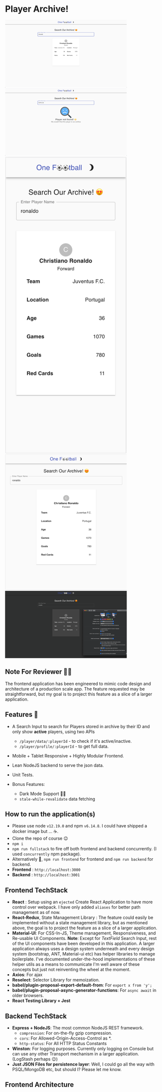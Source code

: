 # Player Archive!

<img src="./readmeAssets/preview.png?raw=true" alt="preview" width="400"/>
<img src="./readmeAssets/preview-2.png?raw=true" alt="preview" width="400"/>
<img src="./readmeAssets/preview-mobile.png?raw=true" alt="preview" width="400"/>
<img src="./readmeAssets/preview-tablet.png?raw=true" alt="preview" width="400"/>
<img src="./readmeAssets/preview-5.png?raw=true" alt="preview" width="400"/>



## Note For Reviewer 🙏🏻

The frontend application has been engineered to mimic code design and architecture of a production scale app. 
The feature requested may be straightforward, but my goal is to project this feature as a slice of a larger application.

## Features 📝

 - A Search Input to search for Players stored in archive by their ID and only show **active** players, using two APIs
	 - `/player/data/:playerId` - to check if it's active/inactive.
	 - `/player/profile/:playerId` - to get full data.
	 
 - Mobile + Tablet Responsive + Highly Modular Frontend.
 - Lean NodeJS backend to serve the json data.
 - Unit Tests.
 - Bonus Features: 
	 - Dark Mode Support 🌙🌚 
	 - `stale-while-revalidate` data fetching

## How to run the application(s)

 - Please use node `v12.19.0` and npm `v6.14.8`. I could have shipped a docker image but ... ☕.
 - Clone the repo of course 😉
 - `npm i` 
 - `npm run fullstack` to fire off both frontend and backend concurrently. (I used `concurrently` npm package).
 - Alternatively 💅, `npm run frontend` for frontend and `npm run backend` for backend.
 - **Frontend** : `http://localhost:3000` 
 - **Backend** : `http://localhost:3001` 




## Frontend TechStack


 - **React** : Setup using an `ejected` Create React Application to have more control over webpack. I have only added `aliases` for better path management as of now.
 - **React-Redux**, State Management Library : The feature could easily be implemented without a state management library, but as mentioned above, the goal is to project the feature as a slice of a larger application.
 - **Material-UI**: For CSS-In-JS, Theme management, Responsiveness, and Re-usable UI Components. **Note**: Except for *TextField* Search Input, rest of the UI components have been developed in this application. A larger application always uses a design system underneath and every design system (bootstrap, ANT, Material-ui etc)  has helper libraries to manage boilerplate. I've documented under-the-hood implementations of these helper utils as a means to communicate I'm well aware of these concepts but just not reinventing the wheel at the moment. 
 -  **Axios**: For ajax
 - **Reselect**: Selector Library for memoization.
 - **babel/plugin-proposal-export-default-from**: For `export x from 'y';`
 -  **babel/plugin-proposal-async-generator-functions**: For `async await` in older browsers.
 - **React Testing Library + Jest**


## Backend TechStack

 - **Express + NodeJS**: The most common NodeJS REST framework.
	 - `compression`: For on-the-fly gzip compression.
	 - `cors`: For Allowed-Origin-Access-Control as *.
	 - `http-status`: For All HTTP Status Constants 
 - **Winston**:  For logging purposes. Currently only logging on Console but can use any other Transport mechanism in a larger application. (LogStash perhaps 😉)
 - **Just JSON Files for persistence layer**: Well, I could go all the way with PSQL/MongoDB etc, but should I? Please let me know.

## Frontend Architecture

